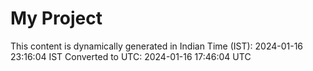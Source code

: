 # My Project

This content is dynamically generated in Indian Time (IST): 2024-01-16 23:16:04 IST
Converted to UTC: 2024-01-16 17:46:04 UTC
